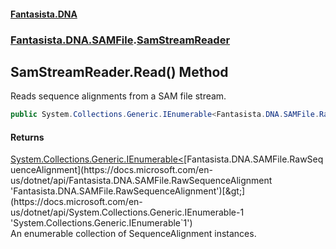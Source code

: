 #### [Fantasista.DNA](index.md 'index')
### [Fantasista.DNA.SAMFile](Fantasista.DNA.SAMFile.md 'Fantasista.DNA.SAMFile').[SamStreamReader](Fantasista.DNA.SAMFile.SamStreamReader.md 'Fantasista.DNA.SAMFile.SamStreamReader')

## SamStreamReader.Read() Method

Reads sequence alignments from a SAM file stream.

```csharp
public System.Collections.Generic.IEnumerable<Fantasista.DNA.SAMFile.RawSequenceAlignment> Read();
```

#### Returns
[System.Collections.Generic.IEnumerable&lt;](https://docs.microsoft.com/en-us/dotnet/api/System.Collections.Generic.IEnumerable-1 'System.Collections.Generic.IEnumerable`1')[Fantasista.DNA.SAMFile.RawSequenceAlignment](https://docs.microsoft.com/en-us/dotnet/api/Fantasista.DNA.SAMFile.RawSequenceAlignment 'Fantasista.DNA.SAMFile.RawSequenceAlignment')[&gt;](https://docs.microsoft.com/en-us/dotnet/api/System.Collections.Generic.IEnumerable-1 'System.Collections.Generic.IEnumerable`1')  
An enumerable collection of SequenceAlignment instances.